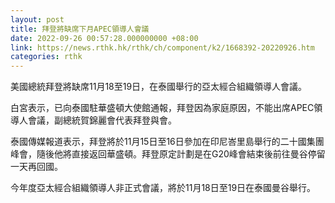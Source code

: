 ```yaml
---
layout: post
title: 拜登將缺席下月APEC領導人會議
date: 2022-09-26 00:57:28.000000000 +08:00
link: https://news.rthk.hk/rthk/ch/component/k2/1668392-20220926.htm
categories: rthk
---
```


美國總統拜登將缺席11月18至19日，在泰國舉行的亞太經合組織領導人會議。

白宮表示，已向泰國駐華盛頓大使館通報，拜登因為家庭原因，不能出席APEC領導人會議，副總統賀錦麗會代表拜登與會。

泰國傳媒報道表示，拜登將於11月15日至16日參加在印尼峇里島舉行的二十國集團峰會，隨後他將直接返回華盛頓。拜登原定計劃是在G20峰會結束後前往曼谷停留一天再回國。

今年度亞太經合組織領導人非正式會議，將於11月18日至19日在泰國曼谷舉行。
